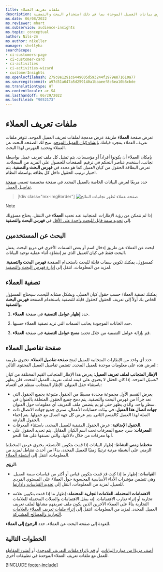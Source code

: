 ```yaml
---
title: ملفات تعريف العملاء
description: عرض بيانات العميل الموحدة بما في ذلك استخدام البحث والتصفية
ms.date: 06/08/2022
ms.reviewer: mhart
ms.subservice: audience-insights
ms.topic: conceptual
author: Nils-2m
ms.author: nikeller
manager: shellyha
searchScope:
- ci-customers-page
- ci-customer-card
- ci-activities
- ci-activities-wizard
- customerInsights
ms.openlocfilehash: 279c8e1291c6449005d593244f1979e871610a77
ms.sourcegitcommit: a97d31a647a5d259140a1baaeef8c6ea10b8cbde
ms.translationtype: HT
ms.contentlocale: ar-SA
ms.lasthandoff: 06/29/2022
ms.locfileid: "9052173"
---
```

# <a name="customer-profiles"></a>ملفات تعريف العملاء

تعرض صفحة **العملاء** طريقة عرض مدمجة لملفات تعريف العميل الموحد. تتوفر ملفات تعريف العملاء بمجرد قيامك [بإنشاء كيان العميل الموحد](data-unification.md). تتيح لك الصفحة البحث عن العملاء وتحديد الفهرس لهذا البحث.

بإمكان العملاء أن يكونوا أفراداً أو مؤسسات. يتم تمثيل كل ملف تعريف عميل بواسطة تجانب. استخدم عناصر التحكم في ترقيم الصفحات للحصول على المزيد من السجلات. تعرض البطاقة الحقول من كيان *العميل* كما هو محدد في **فهرس البحث والتصفية**. يتم اختيار ترتيب الحقول داخل كل بطاقة بواسطة النظام.

حدد مربعًا لعرض البيانات الخاصة بالعميل المحدد في صفحة مخصصة تسمى [صفحة تفاصيل العميل](customer-profiles.md#customer-details-page).

> [!div class="mx-imgBorder"]
> ![صفحة عملاء تُظهر تجانبات النتائج](media/customers-page-result-tiles-B2C.png "صفحة عملاء تُظهر تجانبات النتائج")

> [!NOTE]
> إذا لم تتمكن من رؤية الإطارات المتجانبة عند تحديد **العملاء** في التنقل، يحتاج مسؤولك إلى [تحديد سمة قابل للبحث واحدة على الأقل](search-filter-index.md) في **فهرس البحث والتصفية**.

## <a name="search-for-customers"></a>البحث عن المستخدمين

ابحث عن العملاء عن طريق إدخال اسم أو بعض السمات الأخرى في مربع البحث. يعمل البحث فقط في كيان *العميل* الذي تم إنشاؤه أثناء عملية توحيد البيانات.

كمسؤول، يمكنك تكوين سمات قابلة للبحث باستخدام الصفحة **فهرس البحث والتصفية**. لمزيد من المعلومات، انتقل إلى [إدارة فهرس البحث والتصفية](search-filter-index.md).

## <a name="filter-customers"></a>تصفية العملاء

يمكنك تصفية العملاء حسب حقول كيان *العميل*. وبشكل مشابه للبحث، سيحتاج المسؤول الخاص بك أولاً إلى تعريف الحقول كحقول قابلة للتصفية باستخدام الصفحة **فهرس البحث والتصفية**.

1. حدد **إظهار عوامل التصفية** في صفحة **العملاء**.

1. حدد الخانات الموجودة بحانب السمات التي تريد تصفية العملاء حسبها.

1. قم بإزالة عوامل التصفية من خلال تحديد **مسح عوامل التصفية** في صفحة **العملاء**.

## <a name="customer-details-page"></a>صفحة تفاصيل العملاء

حدد أي واحد من الإطارات المتجانبة للعميل لفتح **صفحة تفاصيل العملاء**. تحتوي طريقة العرض هذه على معلومات موحدة للعميل المحدد. تتضمن تفاصيل العميل المحتوى التالي:

**الإطار المتجانب لملف تعريف العميل**: يعرض هذا الإطار المتجانب القيم المختلفة من كيان *العميل* الموحد. إذا كان الحقل لا يحتوي على قيمة لملف تعريف العميل المحدد، فلن يظهر باستثناء حقل العنوان. الإطار المتجانب منظم في أقسام:

- يعرض القسم الأول مجموعة محددة مسبقًا من الحقول متبوعة بجميع الحقول التي تعد جزءًا من فهرس البحث والتصفية. يتم دمج جميع الحقول المتعلقة بالعنوان في سطر واحد، والذي يظهر حتى لو يم يتضمن ملف التعريف أي معلومات حول العنوان.
- **جهات اتصال هذا العميل**: في بيئات حسابات الأعمال، سترى جميع جهات الاتصال ذات الصلة لهذا العميل كالقسم الثاني. يتم عرض كل جهة اتصال مع حقولها. يتم إخفاء الحقول الفارغة.
- **الحقول الإضافية**: عرض الحقول المتبقية للعميل المحدد، باستثناء المعرفات.
- **المعرفات**: سرد جميع المعرفات تحت اسم الكيان المقابل. يتم تحديد الحقول على أنها معرفات من خلال دلالاتها، والتي تصنفها على هذا النحو.

**مخطط زمني النشاط**: إظهار البيانات إذا قمت بتكوين الأنشطة. يحتوي عرض المخطط الزمني على أنشطة مرتبة ترتيبًا زمنيًا للعميل المحدد، بدءًا من أحدث نشاط. لمزيد من المعلومات، انتقل إلى [أنشطة العملاء](activities.md).

**الرؤى**:

- **القياسات**: إظهار ما إذا كنت قد قمت بتكوين قياس أو أكثر من قياسات سمة العميل. وهي تتضمن مؤشرات الأداء الأساسية المحسوبة حول العملاء على المستوي الفردي للعميل. لمزيد من المعلومات، انتقل إلى [تحديد القياسات وإدارتها](measures.md).

- **الاهتمامات المحتملة، العلامات التجارية المحتملة**: إظهار ما إذا قمت بتكوين علامة تجارية أو إثراء تقارب الاهتمامات. إنه يمثل الاهتمامات والصلات المحتملة للعلامات التجارية بناءً على العملاء الآخرين الذين يكون ملف تعريفهم مشابهًا لملف تعريف العميل المحدد. لمزيد من المعلومات، انتقل إلى [إثراء ملفات تعريف العملاء بالعلامات التجارية والمصالح المشتركة](enrichment-microsoft.md).

للعودة إلى صفحة البحث عن العملاء، حدد **الرجوع إلى العملاء**.

## <a name="next-steps"></a>الخطوات التالية

[أضف مزيدًا من موارد البيانات](data-sources.md)، أو [قم بإثراء ملفات التعريف الموحدة](enrichment-hub.md)، أو [أنشئ المقاطع](segments.md) للعمل مع ملفات تعريف العملاء الموحدة في تطبيقات أخرى.

[!INCLUDE [footer-include](includes/footer-banner.md)]
